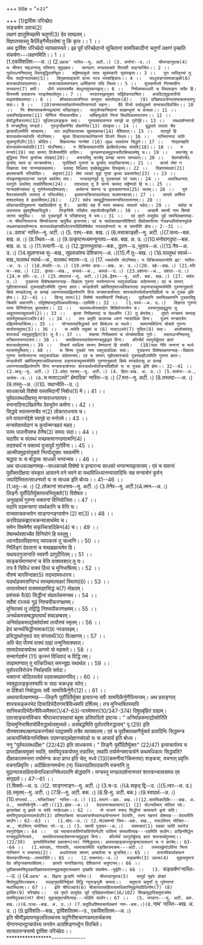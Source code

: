 +++
title = "०२२"

+++
(1)द्वाविंशः परिच्छेदः  
सङ्कर्षण उवाच(2)  
लक्षणं ज्ञातुमिच्छामि चतुर्णां(3) देव साम्प्रतम्।  
विज्ञातव्यास्तु कैर्लिङ्गैर्भेदस्तेषां तु किं कृतः।। 1 ।।  
अथ द्वाविंशः परिच्छेदो व्याख्यास्यते। इह पूर्वं परिच्छेदान्ते सूचितानां सामयिकादीनां चतुर्णां लक्षणं पृच्छति संकर्षणः---लक्षणमिति।। 1 ।।  
(1.एकविंशतिमः---अ.।) (2.`उवाच' नास्ति--मु. अटी.।) (3. वर्णानां--उ.।)  
श्रीभगवानुवाच(4)  
यः श्रीमान् श्रद्दधानस्तु मतिमान् सुदृढव्रतः।  
सत्यवाग् भगवद्भक्तो मिताशी सङ्गवर्जितः।। 2 ।।  
गुर्वाराधननिष्ठस्तु स्थिरबुद्धिरतन्द्रितः।  
सद्वैष्णवकुले जातः सुसंस्कारैः सुसंस्कृतः।। 3 ।।  
पुरा मापितृभ्यां तु नीतः सद्योग्यतापदम्(5)।  
विमुक्तसङ्करो दान्तः परत्र भयशङ्कितः।। 4 ।।  
साधुसङ्गसमाकाङ्क्षी(6) शास्त्रार्थास्वादलम्पटः।  
तत्सञ्चयव्यसनवान् धार्मिकाणां पथि स्थितः।। 5 ।।  
शुभकर्मरतो नित्यमदीनः सत्त्ववान्(7) क्षमी।  
धीरो दयापरश्चैव साधूनामुपकारकृत्।। 6 ।।  
निर्मलाम्बरधारी च विमलाङ्गः सदैव हि।  
प्रियभाषी प्रसन्नास्यः परद्रव्येष्वलोलुपः।। 7 ।।  
परदारस्पृहामुक्तः सद्विवेकपदाश्रितः।  
क्षत्रविट्शूद्रजातीयो मद्यमांसेष्वलम्पटः।। 8 ।।  
शौचस्वाध्यायनिरतः सन्तुष्टः सततोद्यतः(8)।  
(9) उच्छिष्टवर्जनपरश्चक्रतप्ततनुः सदा।। 9 ।।  
(10)मानमात्सर्यकार्पण्यपरित्यागपरो महान्।  
दैवे पित्र्ये सदोद्युक्तो दम्भाचारविवर्जितः।। 10 ।।  
निः शेषाणामकर्मण्यद्रव्याणां परिहारकृत्।  
मातुर्जनकनिष्ठानां सद्बन्धूनां च वत्सलः।। 11 ।।  
उक्तनिर्वाहकश्चा(11) भीर्नित्यं नीचासनप्रियः।  
सर्वेषामूर्ध्वतो नित्यं स्थितिकामपरायणः।। 12 ।।  
वंशोद्धारैकरतया(12) सुधियाऽलङ्कृतः सदा।  
गुरुप्रसादादन्यत्र स्वगृहे वा गुरोर्गृहे।। 13 ।।  
लब्धदर्शनमात्रो वै मन्त्रमूर्तेस्तु मण्डले।  
गुरुदृग्वीक्षणेनैव प्रोक्षणेनेव(13) संस्कृतः।। 14 ।।  
बुद्ध्यते तावता चैव कृतार्थोऽस्मीति साम्प्रतम्।  
ततः प्रभृतिकालाच्च सुप्रसन्नाच्च(14) देशिकात्।। 15 ।।  
पाठपूर्वं हि शास्त्रार्थमभ्यर्थयति योऽनिशम्।  
श्रुत्वा विचारयत्यर्थानेकान्ते विजने स्थितः।। 16 ।।  
नाभिमानपदं याति सुसम्पूर्णोऽपि(15) चोदितः।  
शिक्षयत्यथ नान्येषां (16) लुब्धः स्वार्थस्य सिद्धये।। 17 ।।  
नोद्‌ग्रायहति शास्त्रार्थमभ्यर्थयति(17) योऽनिशम्।  
न विक्रियामवाप्नोति ह्याक्षिप्तेऽप्यथ संसदि(18)।। 18 ।।  
न मन्यते(19) तदा सम्यग् विजेष्यामीति वादिनः।  
कुण्डमण्डलमुद्रास्त्रपीठबिम्बालयेषु च।। 19 ।।  
समन्त्रेषु च बुद्धिस्थं नित्यं कुर्याच्च संग्रहम्(20)।  
अयनादिषु कालेषु प्रत्यहं त्वस्य सम्भवात्।। 20 ।।  
देवमर्चापयेत् कुर्यात् स्वयं वा मान्त्रमर्चनम्।  
गुर्वादिष्टो गुरूणां च कुर्यात् पादाभिवन्दनम्।। 21 ।।  
कार्या तेषां न जिज्ञासा यया यान्त्यप्रसन्नताम्।  
प्रसाद्य विधिवत् पृच्छेदबुद्धमथ विस्मृतम्।। 22 ।।  
विज्ञातमथवा(21) ज्ञातमाचार्यैः परिचोदितः।  
क्लृप्तां(22) तेषां स्वकां मुद्रां गुप्तां कृत्वा प्रकाशयेत्(23) ।। 23 ।।  
संस्कृतश्रुतपाठाभ्यां स्वगुरुं प्रार्थयेत् ततः।  
भगवद्यागपूर्वं तु पुत्रकाख्यं परं पदम्।। 24 ।।  
असन्निधानात् स्वगुरोः प्रार्थयेत् तत्प्रतिष्ठितम्(24)।  
तदभावात् तु वै चान्यं क्रमात् सद्वैष्णवो हि यः।। 25 ।।  
नान्यदर्शनसंस्थं तु गुरोर्यस्मादवैष्णवात्।  
कर्मतन्त्रं समन्त्रं च द्रव्यसामान्यजं(25) फलम्।। 26 ।।  
नूनं वैफल्यमायाति तस्मात् तं परिवर्जयेत्।  
द्रव्यमन्त्रक्रियाभावभेदात् फलमनश्वरम्।। 27 ।।  
जायते कर्मिणां शश्वदभेदाद् वै ह्यकर्मिणाम्(26)।  
(27) सर्वत्र समबुद्धीनामात्मन्यभिरतात्मनाम्।। 28 ।।  
लोकाचारवियुक्तानां यज्ञविग्रहिणां तु वै।  
ज्ञात्वैवं सह वै यस्य सम्बन्धः सफलो भवेत्।। 29 ।।  
सर्वदा स उपास्तव्य इहामुष्मिकसिद्धये।  
लिङ्गैरेतैः परिज्ञेयः सहजोत्थैरकृत्रिमैः।। 30 ।।  
आचार्यैः समयी नाम शिष्यो जात्या चतुर्विधः।  
एवं पुत्रकपूर्वो ये परिज्ञेयास्तु ते त्रयः।। 31 ।।  
एवं पृष्टो वासुदेवः पूर्वं समयिलक्षणमाह--यः श्रीमानित्यारभ्य शिष्योजात्या चतुर्विध इत्यन्तम्। एवं च यथोक्तलक्षणविशिष्टो दीक्षोक्तरीत्या नेत्रबन्धविमोचनपूर्वकं लब्धमण्डलदर्शनमात्रः शास्त्रार्थग्रहणशीलोऽयनादिविशेषेष्वेव भगवदर्चनपरो यः स समयीति ज्ञेयः।। 2--31 ।।  
(4.`उवाच' नास्ति--मु. अटी.।) (5. परम्--बक. बख.।) (6.मसाकाङ्क्षी--मु. अटी.।)(7.सत्य--बक. बख. अ.।) (8.त्थितः--अ.।) (9.उत्कृष्टमध्यमन्यूनतपः--बक. बख. अ. उ.।)(10.मनोवाग्‌दृष्ट--बक. बख. अ. उ.।) (11.स्त्यागी--उ.।) (12.द्धारणभूतायाः--बक., द्धरण--उ.,भूताय--अ.।)(13.नैव--अ. उ.।) (14.सुप्रश्नाच्च सु--बख., सुप्रसन्नांश्च देशिकान्--अ.।)(15.र्णे तु--बख.।) (16.यल्लुब्धं स्वार्थ--बख.,यल्लब्धं स्वार्थ--अ., यल्लब्धं स्वात्म--उ.।) (17. `भ्यार्थयति योऽनिशम्। न विक्रियामवाप्नोति ह्या' नास्ति--अ. उ.।) (18.शंसति--उ.।) (19.मन्येत कदा---बख. अ. उ.।)(20. ग्रहे--बख.।) (21.मपि च--बख.।) (22. कृत्वा--बख., कस्त्वं--अ., अस्त्वं--उ.।) (23.प्रशान्त--अ., प्रशात--उ.।)(24.स प्रति--उ.।) (25.संघातजं--मु. अटी.।)(26.द्वैश्य---मु. अटी. बक. बख.।) (27. सर्वतः उ.।)  
पुत्रकस्य विशेषलक्षणान्याह--विज्ञाता गुरुणा यस्येत्यारभ्य स्वपुत्रादधिकः सदेत्यन्तम्। एवं च सम्यग् गृहीतशास्त्रार्थः पुत्रपदार्होऽयमिति गुरुणा ज्ञातः। मण्डलोपरि प्रक्षेपितपुष्पाञ्चलिकस्तदा प्रभृत्यत्राच्युतमर्चयेति गुरुणानुज्ञातो बिम्बे मण्डलेऽप्सु वा प्रत्यहं ध्यानन्यासवह्नितर्पणानि विना मन्त्रमात्रार्चनपरः शास्त्रार्थपर्यालोचनादिशीलो यः स पुत्रक इति ज्ञेयः।। 32--41 ।।  
किन्तु तस्य(1) विशेषो यस्तमिदानीं निबोधतु।  
पूर्वोक्तानि समयिलक्षणानि पुत्रकादिषु त्रिष्वपि समानानि। तद्विशेषांस्तूपरिवक्ष्यामीत्याह--एवमिति।। 32 ।।  
(1.यस्य--अ. उ.।)  
विज्ञाता गुरुणा यस्य विनियोगात् कृतार्थता।। 32 ।।  
स्वल्पमध्योत्तमाद्येन शिक्षितेनागमेन च।  
तस्यानुग्रहबुद्ध्या तु आहूतस्याच्युतालये(2)।। 33 ।।  
कृत्वा निरीक्षणाद्यं च देवधाम्नि (3) तु क्षेपयेत्।  
तुष्टो मन्त्रमयं सम्यक् सार्घ्यपुष्पाक्षताञ्जलिः(4) ।। 34 ।।  
ततः प्रभृति कालाच्च ध्यानं न्यासादिकं विना।  
पूजनं मन्त्रमात्रेण वह्नितर्पणवर्जितम्।। 35 ।।  
योग्यतापदसिद्ध्यर्थं दत्तं बिम्बेऽप्य वा स्थले।  
सामान्यविधिना चोक्तो गुरुणा चार्चयाच्युतम्(5)।। 36 ।।  
स तथेति तदुक्तं च (6) मत्वाऽऽस्ते(7) मुदितः(8) सदा।  
आलोचयंस्तु शास्त्रार्थं स्वमुद्रामुद्रितं(9) तु वै।। 37 ।।  
शक्त्या निरीक्षमाणं च योगक्षेमादिकं गुरोः।  
तदाराधननिष्ठस्तु तच्चित्तस्तत्परायणः।। 38 ।।  
समाक्षिप्तस्तदादेशान्मन्त्रमुद्राद्वयं विना।  
कीर्त्यर्थं स्वगुरोर्ब्रूयात ज्ञातं शास्त्रार्थमुत्तमम्।। 39 ।।  
विचार्य स्वधिया सम्यग् वैष्णवानां हि संसदि।  
(10)यथा नैति जनानां च मध्ये मात्सर्यभूमिताम्।। 40 ।।  
स शिष्यः पुत्रको नाम स्वपुत्रादधिकः सदा।  
पुत्रकस्य विशेषलक्षणान्याह--विज्ञाता गुरुणा यस्येत्यारभ्य स्वपुत्रादधिकः सदेत्यन्तम्। एवं च सम्यग् गृहीतशास्त्रार्थः पुत्रपदार्होऽयमिति गुरुणा ज्ञातः। मण्डलोपरि प्रक्षेपितपुष्पाञ्चलिकस्तदा प्रभृत्यत्राच्युतमर्चयेति गुरुणानुज्ञातो बिम्बे मण्डलेऽप्सु वा प्रत्यहं ध्यानन्यासवह्नितर्पणानि विना मन्त्रमात्रार्चनपरः शास्त्रार्थपर्यालोचनादिशीलो यः स पुत्रक इति ज्ञेयः।। 32--41 ।।  
(2.आभू--मु. अटी.।) (3.वदेत् स्वयम्--मु. अटी.।) (4. हिता-बख. अ. उ.।) (5.त्रार्चना--अ., त्रार्चया--उ.।) (6.`च मत्वाऽऽस्ते" क्षेमादिक' नास्ति--उ.।) (7.मत्त--मु. अटी.।) (8.तस्तदा---अ.।) (9.तस्तु--अ.।)(10. यथाभ्येति--उ.।)  
साधकाख्ये विशेषो यस्तमिदानीं निबोध(1) मे।। 41 ।।  
पूर्ववल्लब्धदीक्षस्तु मन्त्राराधनतत्परः।  
स्नानादिनाऽखिलेनैव देवभूतेन कर्मणा।। 42 ।।  
सिद्धये स्वात्मनश्चैव न(2) लोकाराधनाय च।  
वने वायतनोद्देशे स्वगृहे वा मनोरमे।। 43 ।।  
मन्त्रसेवार्घ्यदानं च कुर्यान्मन्त्रव्रतं महत्।  
परमः पालनीयश्च तेनैष(3) समयः सदा।। 44 ।।  
यदतीव च संलब्धं यच्छक्त्यानन्दमात्मनि(4)।  
तदाश्चर्यं न वक्तव्यं पूजापूर्वं गुरोर्विना।। 45 ।।  
आत्मीयमुद्रासंयुक्तो नित्योद्युक्तः स्वकर्मणि।  
श्रद्धया यः स बोद्धव्यः साधको भगवन्मयः।। 46 ।।  
अथ साधकलक्षणमाह--साधकाख्ये विशेषो य इत्यारभ्य साधको भगवन्मयइत्यन्तम्। एवं च यावन्तं पूर्वोक्तदीक्षया संस्कृत आयतने वने भवने वा यथाविधिध्यानन्यासादिभिः सह मन्त्रार्चनं कुर्वन् जपादिभिस्तत्साधनपरो यः स साधक इति बोध्यः।। 41--46 ।।  
(1.धतु--अ.।) (2.लोकानां साधनाय--मु. अटी.।) (3.तेनैव--मु. अटी.)(4.त्मनः--अ.।)  
लिङ्गैः पूर्वोदितैर्युक्तस्त्वभियुक्तो(1) विशेषतः।  
अनुग्रहार्थं गुरुणा भक्तानां विनियोजितः।। 47 ।।  
पदानि पदमन्त्राणां सार्थकानि च वेत्ति यः।  
वाच्यवाचकभावेन साङ्गानङ्गवशेन (2) वा(3)।। 48 ।।  
करविग्रहकह्लारचक्रन्यासार्थमेव च।  
समेन विषमेणैव सकृच्चित्रादिकेन(4) च।। 49 ।।  
तेषामर्थवशाच्चैव विनियोगं हि वस्तुषु।  
ध्यानदैवतविज्ञानाद् व्यापकत्वं तु चाध्वनि।। 50 ।।  
निर्लिङ्गं देवतानां च शब्दब्रह्मत्वमेव हि।  
यथावदनुजानाति स्ववर्णैः प्रागुदीरितम्।। 51 ।।  
साङ्कर्यमागमानां च वेत्ति वाक्यवशात् तु यः।  
तत्र वै त्रिविधं वाक्यं दिव्यं च मुनिभाषितम्।। 52 ।।  
पौरुषं चारविन्दाक्ष(5) तद्भदमवधारय।  
यदर्थाढ्यमसन्दिग्धं स्वच्छमल्पाक्षरं स्थिरम्(6)।। 53 ।।  
तत्पारमेश्वरं वाक्यमाज्ञासिद्धं च(7) मोक्षदम्।  
प्रशंसकं वै(8) सिद्धीनां संप्रवर्तकमप्यथ।। 54 ।।  
सर्वेषां रञ्जकं गूढं निश्चयीकरणक्षमम्।  
मुनिवाक्यं तु तद्विद्धि निश्चयीकरणक्षमम्।। 55 ।।  
अनर्थकमसम्बद्धमल्पार्थं शब्दडम्बरम्।  
अनिर्वाहकमाद्योक्तेर्वाक्यं तत्पौरुषं स्मृतम्।। 56 ।।  
हेयं चानर्थसिद्धीनामाकरं(9) नरकावहम्।  
प्रसिद्धार्थानुवादं यत् संगतार्थं(10) विलक्षणम्।। 57 ।।  
अपि चेत् पौरुषं वाक्यं ग्राह्यं तन्मुनिवाक्यवत्।  
एवमादेयवाक्योत्थ आगमो यो महामते।। 58 ।।  
सन्मार्गदर्शनं (11) कृत्स्नं विधिवादं च विद्धि तम्।  
तत्प्रामाण्यात् तु यत्किञ्चित् समभ्यूह्य यथार्थतः।। 59 ।।  
पूर्वापराविरोधेन निर्वाहयति सर्वदा।  
भक्तानां चोदितस्त्वेवं पदवाक्यप्रमाणवित्।। 60 ।।  
स्वमुद्रालङ्कृतश्चापि यः सदा चक्रधृक् चरेत्।  
स देशिको निबोद्धव्यः सर्वैः सामयिकैर्गुणैः(12)।। 61 ।।  
अथाचार्यलक्षणमाह---लिङ्गैः पूर्वोदितैर्युक्त इत्यारभ्य सर्वैः सामयिकैर्गुणैरित्यन्तम्। अथ प्रसङ्गात् शास्त्रसङ्करभेदं दिव्यादिभेदैरागमत्रैविध्यमपि दर्शितम्। तत्र मुनिभाषितस्यापि सात्त्विकादिभेदैस्त्रैविध्यमैश्वर(1/47-63)-पारमेश्वरा(10/347-374) दिषूपबृंहितं ग्राह्यम्। एतत्साङ्कर्याविचारः श्रीपञ्चरात्ररक्षायां बहुशः प्रतिपादितो द्रष्टव्यः। " अनिर्वाहकमाद्योक्तेरिति दिव्यमुनिभाषितयोर्विरुद्धार्थत्वमुच्यते। असंबद्धमिति पूर्वापरविरुद्धत्वम्" पृ.(29) इति पौरुषवाक्यलक्षणप्रकरणोक्तं पदद्वयमपि तत्रैव व्याख्यातम्। एवं च पूर्वोक्तलक्षणैर्युक्तो व्रतादिभिः सिद्धमन्त्र आचार्याभिषेकेनाभिषिक्तः पदमन्त्राद्यर्थज्ञानसंपन्नो यः स आचार्य इति बोध्यः।  
ननु "पूर्ववल्लब्धदीक्षः" (22/42) इति साधकस्य। " लिङ्गैः पूर्वोदितैर्युक्तः" (22/47) इत्याचार्यस्य च प्राप्तदीक्षत्वमुक्तं भवति, समयिपुत्रकयोस्तु तन्नास्ति, तथापि तयोर्मन्त्रमात्रार्चने कथमधिकारः सिद्ध्यति? दीक्षाकालमन्तरा तयोर्मन्त्रः कदा प्राप्त इति चेत्, मध्ये (13)(कमनीया?किमनया) शङ्कया, वचनात् प्रवृत्तिः वचनान्निवृत्तिः। अदीक्षितानामर्चना (न) धिकारप्रतिपादकानि वचनानि तु मुद्रान्याससहितार्चनाधिकारनिषेधपराणि बोद्ध्यानि। मन्त्रस्तु मण्डलदर्शनानन्तरं शास्त्राभ्याससमय एव संगृह्यते।। 47--61 ।।  
(1.षिक्तो--अ. उ.।)(2. साङ्गनाङ्ग--मु. अटी.।) (3.च-उ.।)(4.सकृद् द्वि--उ.।)(5.त्वर--अ. उ.)(6.स्मृतम्--मु. अटी.।) (7.हि--मु. अटी. बक.।) (8.हि-मु. अटी. बक.)।(9.स्यादर्थ--अ.।)(10.`संगतार्थ....यत्किञ्चित्' नास्ति--उ.।) (11.समार्ग--बक. बख.।)(12.सामयिकादिकैः---बख. अ. उ., सामयिकैर्गुणैः--अटिं।)(13.ह्येक--अ.।)  
वेदयत्यन्यथात्मानं(1) (2) योऽन्यस्मिन् योजितं पदे।  
कृत्वापेक्षां तु हृदये स यादि नरकेऽधमः।। 62 ।।  
नो भाजनं स्यात् सिद्धीनां क्रमत्यागे कृते सति।  
समयिपुत्राद्यवरपदस्थोऽपि(3) प्रतिष्ठापेक्षया साधकाचार्यपदारूढत्वेनात्मानं वेदयति, तस्य महत्तरं दोषमाह---वेदयतीति सार्धेन।। 62--63 ।।  
(1.चोद--उ.।) (2.योऽयमन्यो जितः--बक. बख., मयाऽस्मिन् योजितः--अ., योऽस्मिन् संयोजितः परे--उ.।) (3. समयी पुत्रावर--अ.।)  
स्वमाचारं(1) स्वकां जातिं स्वगोत्रं स्वगुरोर्गृहम्।। 64 ।।  
एवं स्वाचारजातिगोत्रादिगोपनेऽपि पातित्यं संभवतीत्याह---एवमिति सार्धेन। प्राङ्निषिद्धेन मन्त्रमुद्रादिनेत्यर्थः,  
समाक्षिप्तस्तदादेशान्मन्त्रमुद्राद्वयं विना।  
कीर्त्यर्थं स्वगुरोर्ब्रूयाद् ज्ञातं शास्त्रार्थमुत्तमम्।। (22/39)  
इत्यादिभिस्तेषां प्रकाशन(स्य) निषिद्धत्वात्। अतस्त्वहङ्कारादुत्कृष्टत्वकथनं च न कार्यम्।। 63--64 ।।  
 (1.स्वपदम्, गोपायति, स्वमाचारमिति पङ्‌क्तित्रयक्रमः---अटी.।)  
तस्माच्छ्रेयोऽर्थिना नित्यं नाभिमानं न तत्क्षयात्(2)।  
अधरोत्तरता सम्यग् आचर्तव्या च कुत्रचित्।। 65 ।।  
वास्तविकार्थकथनं श्रेयस्करमित्याह--तस्मादिति।। 65 ।।  
(2.तत्क्षणात्--उ.।)  
सङ्कर्षण(3) उवाच(4)  
मुद्राचतुष्टयं देव कीदृग्लक्षणलक्षितम्।  
ज्ञायते यत्परिज्ञानाद् देशिकान्तं चतुष्टयम्।। 66 ।।  
पूर्वोक्तसमयिपुत्रकादिज्ञापकतत्तन्मुद्राचतुष्टयलक्षणं पृच्छति संकर्षणः--मुद्रेति।। 66 ।।  
(3. `सङ्कर्षण'नास्ति---उ.।) (4.`उवाच' अ. विहाय कुत्रापि नास्ति।)  
श्रीभगवानुवाच(5)  
यत्पूर्वं नृहरेः प्रोक्तं शिरोमुद्रादिपञ्चकम्।  
तदङ्गुष्ठविनिर्मुक्तं विद्धि न्यूनाङ्गुलैः क्रमात्।।  
चतुष्टयं चतुर्णां तु गुर्वन्तानां यथास्थितम्।। 67 ।।  
इति श्रीपाञ्चात्रे(6) श्रीसात्त्वतसंहितायामधिकारिमुद्राभेदविधिर्नाम(7) (8)  
द्वाविंशः(9) परिच्छेदः।।  
एवं पृष्टो वासुदेवः पूर्वं नृसिंहकल्पोक्त(16/102) शिखामुद्रादिचतुष्टयमेव समयिपुत्रका(णां? दीनां) मुद्राचतुष्टयमित्याह---यदिति सार्धेन।। 67 ।।  
(5. भगवान्---मु. अटी. बक. बख.।)(6.पञ्च--बख. अ. उ.।) (7.चतुर्विधशिष्याचार्यलक्षणं नाम--बक.।)(8.`नाम' नास्ति--बख. अ. उ.।) (9.द्वाविंशतिः--बख., द्वाविंशतितमः--उ., एकविंशतितमः--अ.।)  
इति श्रीमौञ्ज्यायनकुलतिलकस्य यदुगिरीशचरणकमलार्चकस्य  
योगानन्दभट्टाचार्यस्य तनयेन अलशिङ्गभट्टेन विरचिते।  
सात्वततन्त्रभाष्ये द्वाविंशः परिच्छेदः।।  
*****************--------------